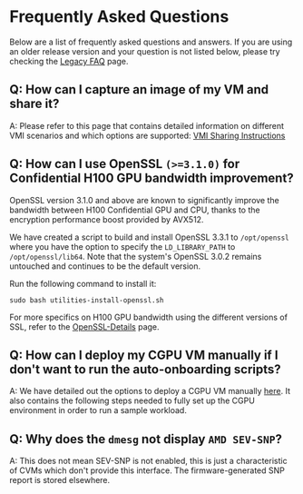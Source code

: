 # Frequently Asked Questions

Below are a list of frequently asked questions and answers. If you are using an older release version and your question is not listed below, please try checking the [Legacy FAQ](https://github.com/Azure/az-cgpu-onboarding/blob/main/Legacy-FAQ.md) page.


## Q: How can I capture an image of my VM and share it?

A: Please refer to this page that contains detailed information on different VMI scenarios and which options are supported: [VMI Sharing Instructions](https://github.com/Azure/az-cgpu-onboarding/blob/main/VMI-Sharing-Instructions.md)


## Q: How can I use OpenSSL `(>=3.1.0)` for Confidential H100 GPU bandwidth improvement?

OpenSSL version 3.1.0 and above are known to significantly improve the bandwidth between H100 Confidential GPU and CPU, thanks to the encryption performance boost provided by AVX512.

We have created a script to build and install OpenSSL 3.3.1 to `/opt/openssl` where you have the option to specify the `LD_LIBRARY_PATH` to `/opt/openssl/lib64`. Note that the system's OpenSSL 3.0.2 remains untouched and continues to be the default version.

Run the following command to install it: 
```
sudo bash utilities-install-openssl.sh
```
For more specifics on H100 GPU bandwidth using the different versions of SSL, refer to the [OpenSSL-Details](https://github.com/Azure/az-cgpu-onboarding/blob/main/OpenSSL-Details.md) page.


## Q: How can I deploy my CGPU VM manually if I don't want to run the auto-onboarding scripts?

A: We have detailed out the options to deploy a CGPU VM manually [here](https://github.com/Azure/az-cgpu-onboarding/blob/main/Confidential-GPU-H100-Manual-Installation-(PMK-for-Windows).md). It also contains the following steps needed to fully set up the CGPU environment in order to run a sample workload.


## Q: Why does the `dmesg` not display `AMD SEV-SNP`?

A: This does not mean SEV-SNP is not enabled, this is just a characteristic of CVMs which don't provide this interface. The firmware-generated SNP report is stored elsewhere.